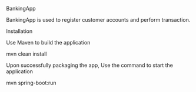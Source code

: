 BankingApp

BankingApp is used to register customer accounts and perform transaction. 

Installation

Use Maven to build the application

mvn clean install

Upon successfully packaging the app, Use the command to start the application

mvn spring-boot:run

